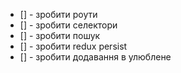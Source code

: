 - [] - зробити роути
- [] - зробити селектори
- [] - зробити пошук
- [] - зробити redux persist
- [] - зробити додавання в улюблене
